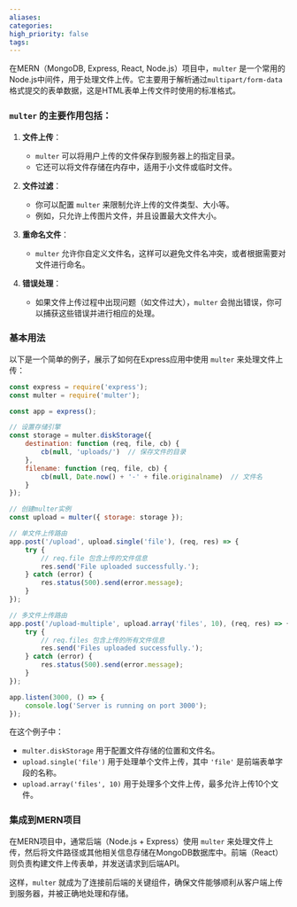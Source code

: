```yaml
---
aliases: 
categories: 
high_priority: false
tags:
---
```

在MERN（MongoDB, Express, React, Node.js）项目中，`multer` 是一个常用的Node.js中间件，用于处理文件上传。它主要用于解析通过`multipart/form-data`格式提交的表单数据，这是HTML表单上传文件时使用的标准格式。

### `multer` 的主要作用包括：

1. **文件上传**：
   - `multer` 可以将用户上传的文件保存到服务器上的指定目录。
   - 它还可以将文件存储在内存中，适用于小文件或临时文件。

2. **文件过滤**：
   - 你可以配置 `multer` 来限制允许上传的文件类型、大小等。
   - 例如，只允许上传图片文件，并且设置最大文件大小。

3. **重命名文件**：
   - `multer` 允许你自定义文件名，这样可以避免文件名冲突，或者根据需要对文件进行命名。

4. **错误处理**：
   - 如果文件上传过程中出现问题（如文件过大），`multer` 会抛出错误，你可以捕获这些错误并进行相应的处理。

### 基本用法

以下是一个简单的例子，展示了如何在Express应用中使用 `multer` 来处理文件上传：

```javascript
const express = require('express');
const multer = require('multer');

const app = express();

// 设置存储引擎
const storage = multer.diskStorage({
    destination: function (req, file, cb) {
        cb(null, 'uploads/')  // 保存文件的目录
    },
    filename: function (req, file, cb) {
        cb(null, Date.now() + '-' + file.originalname)  // 文件名
    }
});

// 创建multer实例
const upload = multer({ storage: storage });

// 单文件上传路由
app.post('/upload', upload.single('file'), (req, res) => {
    try {
        // req.file 包含上传的文件信息
        res.send('File uploaded successfully.');
    } catch (error) {
        res.status(500).send(error.message);
    }
});

// 多文件上传路由
app.post('/upload-multiple', upload.array('files', 10), (req, res) => {
    try {
        // req.files 包含上传的所有文件信息
        res.send('Files uploaded successfully.');
    } catch (error) {
        res.status(500).send(error.message);
    }
});

app.listen(3000, () => {
    console.log('Server is running on port 3000');
});
```

在这个例子中：

- `multer.diskStorage` 用于配置文件存储的位置和文件名。
- `upload.single('file')` 用于处理单个文件上传，其中 `'file'` 是前端表单字段的名称。
- `upload.array('files', 10)` 用于处理多个文件上传，最多允许上传10个文件。

### 集成到MERN项目

在MERN项目中，通常后端（Node.js + Express）使用 `multer` 来处理文件上传，然后将文件路径或其他相关信息存储在MongoDB数据库中。前端（React）则负责构建文件上传表单，并发送请求到后端API。

这样，`multer` 就成为了连接前后端的关键组件，确保文件能够顺利从客户端上传到服务器，并被正确地处理和存储。